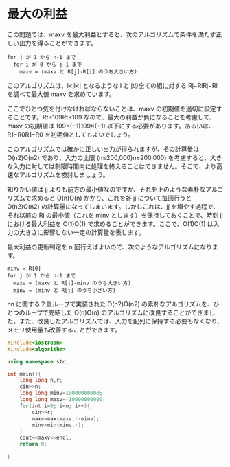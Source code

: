# 最大の利益

この問題では、maxv を最大利益とすると、次のアルゴリズムで条件を満たす正しい出力を得ることができます。

```
for j が 1 から n-1 まで
  for i が 0 から j-1 まで
    maxv = (maxv と R[j]-R[i] のうち大きい方)
```

このアルゴリズムは、i<ji<j となるような i と jの全ての組に対する Rj−RiRj−Ri を調べて最大値 maxv を求めています。

ここでひとつ気を付けなければならないことは、maxv の初期値を適切に設定することです。Rt≤109Rt≤109 なので、最大の利益が負になることを考慮して、maxv の初期値は 109×(−1)109×(−1) 以下にする必要があります。あるいは、R1−R0R1−R0 を初期値としてもよいでしょう。

このアルゴリズムでは確かに正しい出力が得られますが、その計算量は O(n2)O(n2) であり、入力の上限 (n≤200,000)n≤200,000) を考慮すると、大きな入力に対しては制限時間内に処理を終えることはできません。そこで、より高速なアルゴリズムを検討しましょう。

知りたい値は jj よりも前方の最小値なのですが、それを上のような素朴なアルゴリズムで求めると O(n)O(n) かかり、これを各 jj について毎回行うと O(n2)O(n2) の計算量になってしまいます。しかしこれは、jj を増やす過程で、それ以前の Rj の最小値（これを minv とします）を保持しておくことで、時刻 jj における最大利益を O(1)O(1) で求めることができます。ここで、O(1)O(1) は入力の大きさに影響しない一定の計算量を表します。

最大利益の更新判定を n 回行えばよいので、次のようなアルゴリズムになります。

```
minv = R[0]
for j が 1 から n-1 まで
  maxv = (maxv と R[j]-minv のうち大きい方)
  minv = (minv と R[j] のうち小さい方)
```

nn に関する２重ループで実装された O(n2)O(n2) の素朴なアルゴリズムを、ひとつのループで完結した O(n)O(n) のアルゴリズムに改良することができました。また、改良したアルゴリズムでは、入力を配列に保持する必要もなくなり、メモリ使用量も改善することができます。



```c++
#include<iostream>
#include<algorithm>

using namespace std;

int main(){
    long long n,r;
    cin>>n;
    long long minv=10000000000;
    long long maxv=-10000000000;
    for(int i=0; i<n; i++){
        cin>>r;
        maxv=max(maxv,r-minv);
        minv=min(minv,r);
    }
    cout<<maxv<<endl;
    return 0;
    
}
```


